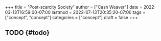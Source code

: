 +++
title = "Post-scarcity Society"
author = ["Cash Weaver"]
date = 2022-03-13T16:59:00-07:00
lastmod = 2022-07-13T20:35:20-07:00
tags = ["concept", "concept"]
categories = ["concept"]
draft = false
+++

## TODO {#todo}
